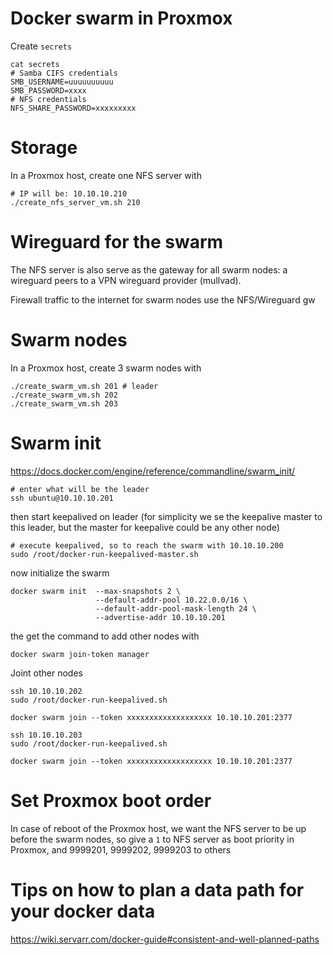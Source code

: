 # Docker swarm in Proxmox

Create `secrets`

```
cat secrets
# Samba CIFS credentials
SMB_USERNAME=uuuuuuuuuu
SMB_PASSWORD=xxxx
# NFS credentials
NFS_SHARE_PASSWORD=xxxxxxxxx
```

# Storage
In a Proxmox host, create one NFS server with

```
# IP will be: 10.10.10.210
./create_nfs_server_vm.sh 210
```

# Wireguard for the swarm

The NFS server is also serve as the gateway for all swarm nodes: a wireguard peers
to a VPN wireguard provider (mullvad).

Firewall traffic to the internet for swarm nodes use the NFS/Wireguard gw

# Swarm nodes

In a Proxmox host, create 3 swarm nodes with

```
./create_swarm_vm.sh 201 # leader
./create_swarm_vm.sh 202
./create_swarm_vm.sh 203
```

# Swarm init


https://docs.docker.com/engine/reference/commandline/swarm_init/

```
# enter what will be the leader
ssh ubuntu@10.10.10.201
```
then start keepalived on leader (for simplicity we se the keepalive master to this leader,
but the master for keepalive could be any other node)

```
# execute keepalived, so to reach the swarm with 10.10.10.200
sudo /root/docker-run-keepalived-master.sh
```


now initialize the swarm

```
docker swarm init  --max-snapshots 2 \
                   --default-addr-pool 10.22.0.0/16 \
                   --default-addr-pool-mask-length 24 \
                   --advertise-addr 10.10.10.201
```

the get the command to add other nodes with

```
docker swarm join-token manager
```


Joint other nodes

```
ssh 10.10.10.202
sudo /root/docker-run-keepalived.sh

docker swarm join --token xxxxxxxxxxxxxxxxxxx 10.10.10.201:2377

ssh 10.10.10.203
sudo /root/docker-run-keepalived.sh

docker swarm join --token xxxxxxxxxxxxxxxxxxx 10.10.10.201:2377
```

# Set Proxmox boot order

In case of reboot of the Proxmox host, we want the NFS server to be up before the swarm nodes, so give
a `1` to NFS server as boot priority in Proxmox, and 9999201, 9999202, 9999203 to others


# Tips on how to plan a data path for your docker data

https://wiki.servarr.com/docker-guide#consistent-and-well-planned-paths
